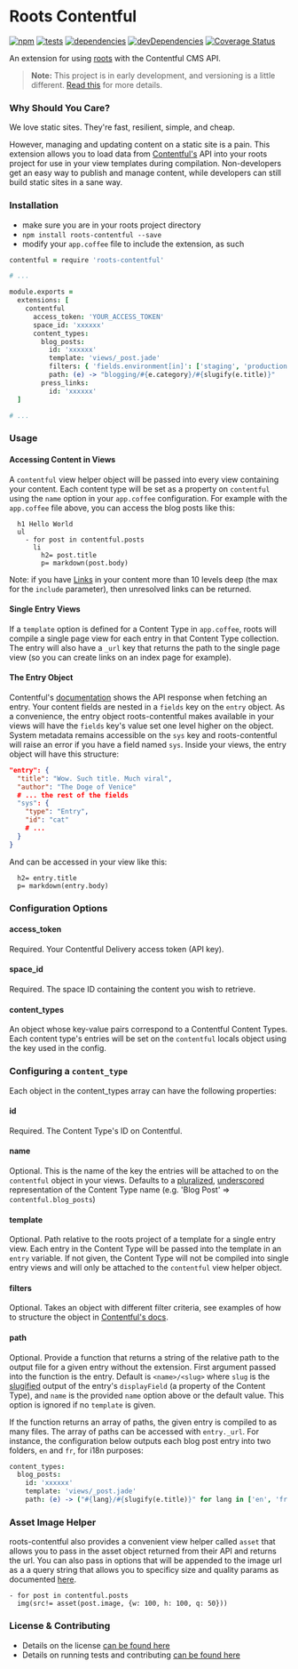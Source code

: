# Roots Contentful

[![npm](http://img.shields.io/npm/v/roots-contentful.svg?style=flat)](https://badge.fury.io/js/roots-contentful) [![tests](http://img.shields.io/travis/carrot/roots-contentful/master.svg?style=flat)](https://travis-ci.org/carrot/roots-contentful) [![dependencies](http://img.shields.io/gemnasium/carrot/roots-contentful.svg?style=flat)](https://gemnasium.com/carrot/roots-contentful)
[![devDependencies](https://img.shields.io/david/dev/carrot/roots-contentful.svg)](https://gemnasium.com/carrot/roots-contentful)
[![Coverage Status](https://img.shields.io/coveralls/carrot/roots-contentful.svg)](https://coveralls.io/r/carrot/roots-contentful?branch=master)

An extension for using [roots](https://github.com/jenius/roots) with the Contentful CMS API.

> **Note:** This project is in early development, and versioning is a little different. [Read this](http://markup.im/#q4_cRZ1Q) for more details.

### Why Should You Care?

We love static sites. They're fast, resilient, simple, and cheap.

However, managing and updating content on a static site is a pain. This extension allows you to load data from [Contentful's](https://www.contentful.com/) API into your roots project for use in your view templates during compilation. Non-developers get an easy way to publish and manage content, while developers can still build static sites in a sane way.

### Installation

- make sure you are in your roots project directory
- `npm install roots-contentful --save`
- modify your `app.coffee` file to include the extension, as such

```coffee
contentful = require 'roots-contentful'

# ...

module.exports =
  extensions: [
    contentful
      access_token: 'YOUR_ACCESS_TOKEN'
      space_id: 'xxxxxx'
      content_types:
        blog_posts:
          id: 'xxxxxx'
          template: 'views/_post.jade'
          filters: { 'fields.environment[in]': ['staging', 'production'] }
          path: (e) -> "blogging/#{e.category}/#{slugify(e.title)}"
        press_links:
          id: 'xxxxxx'
  ]

# ...
```

### Usage

#### Accessing Content in Views

A `contentful` view helper object will be passed into every view containing your content. Each content type will be set as a property on `contentful` using the `name` option in your `app.coffee` configuration. For example with the `app.coffee` file above, you can access the blog posts like this:

```jade
  h1 Hello World
  ul
    - for post in contentful.posts
      li
        h2= post.title
        p= markdown(post.body)
```

Note: if you have [Links](https://www.contentful.com/developers/docs/concepts/links/) in your content more than 10 levels deep (the max for the `include` parameter), then unresolved links can be returned.

#### Single Entry Views

If a `template` option is defined for a Content Type in `app.coffee`, roots will compile a single page view for each entry in that Content Type collection. The entry will also have a `_url` key that returns the path to the single page view (so you can create links on an index page for example).

#### The Entry Object

Contentful's [documentation](https://www.contentful.com/developers/documentation/content-delivery-api/#getting-entry) shows the API response when fetching an entry. Your content fields are nested in a `fields` key on the `entry` object. As a convenience, the entry object roots-contentful makes available in your views will have the `fields` key's value set one level higher on the object. System metadata remains accessible on the `sys` key and roots-contentful will raise an error if you have a field named `sys`. Inside your views, the entry object  will have this structure:

```json
"entry": {
  "title": "Wow. Such title. Much viral",
  "author": "The Doge of Venice"
  # ... the rest of the fields
  "sys": {
    "type": "Entry",
    "id": "cat"
    # ...
  }
}
```
And can be accessed in your view like this:

```jade
  h2= entry.title
  p= markdown(entry.body)
```

### Configuration Options

#### access_token

Required. Your Contentful Delivery access token (API key).

#### space_id

Required. The space ID containing the content you wish to retrieve.

#### content_types

An object whose key-value pairs correspond to a Contentful Content Types. Each
content type's entries will be set on the `contentful` locals object using
the key used in the config.

### Configuring a `content_type`  
Each object in the content_types array can have the following properties:

#### id

Required. The Content Type's ID on Contentful.

#### name

Optional. This is the name of the key the entries will be attached to on the `contentful` object in your views. Defaults to a [pluralized](https://github.com/blakeembrey/pluralize), [underscored](http://stringjs.com/#methods/underscore) representation of the Content Type name (e.g. 'Blog Post' => `contentful.blog_posts`)

#### template

Optional. Path relative to the roots project of a template for a single entry view. Each entry in the Content Type will be passed into the template in an `entry` variable. If not given, the Content Type will not be compiled into single entry views and will only be attached to the `contentful` view helper object.

#### filters

Optional. Takes an object with different filter criteria, see examples of how to structure the object in [Contentful's docs](https://www.contentful.com/developers/documentation/content-delivery-api/javascript/#search-filter).

#### path

Optional. Provide a function that returns a string of the relative path to the output file for a given entry without the extension. First argument passed into the function is the entry. Default is `<name>/<slug>` where `slug` is the [slugified](http://stringjs.com/#methods/slugify) output of the entry's `displayField` (a property of the Content Type), and `name` is the provided `name` option above or the default value. This option is ignored if no `template` is given.

If the function returns an array of paths, the given entry is compiled to as many files. The array of paths can be accessed with `entry._url`. For instance, the configuration below outputs each blog post entry into two folders, `en` and `fr`, for i18n purposes:

```coffee
content_types:
  blog_posts:
    id: 'xxxxxx'
    template: 'views/_post.jade'
    path: (e) -> ("#{lang}/#{slugify(e.title)}" for lang in ['en', 'fr'])
```

### Asset Image Helper

roots-contentful also provides a convenient view helper called `asset` that allows you to pass in the asset object returned from their API and returns the url. You can also pass in options that will be appended to the image url as a a query string that allows you to specificy size and quality params as documented [here](https://www.contentful.com/developers/documentation/content-delivery-api/javascript/#image-asset-resizing).

```jade
- for post in contentful.posts
  img(src!= asset(post.image, {w: 100, h: 100, q: 50}))
```

### License & Contributing

- Details on the license [can be found here](license.md)
- Details on running tests and contributing [can be found here](contributing.md)
